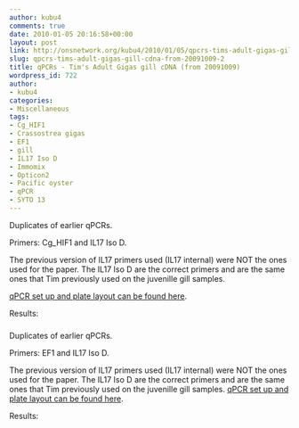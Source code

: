 ```yaml
---
author: kubu4
comments: true
date: 2010-01-05 20:16:58+00:00
layout: post
link: http://onsnetwork.org/kubu4/2010/01/05/qpcrs-tims-adult-gigas-gill-cdna-from-20091009-2/
slug: qpcrs-tims-adult-gigas-gill-cdna-from-20091009-2
title: qPCRs - Tim's Adult Gigas gill cDNA (from 20091009)
wordpress_id: 722
author:
- kubu4
categories:
- Miscellaneous
tags:
- Cg_HIF1
- Crassostrea gigas
- EF1
- gill
- IL17 Iso D
- Immomix
- Opticon2
- Pacific oyster
- qPCR
- SYTO 13
---
```


Duplicates of earlier qPCRs.

Primers: Cg_HIF1 and IL17 Iso D.

The previous version of IL17 primers used (IL17 internal) were NOT the ones used for the paper. The IL17 Iso D are the correct primers and are the same ones that Tim previously used on the juvenille gill samples.

[qPCR set up and plate layout can be found here](http://eagle.fish.washington.edu/Arabidopsis/Notebook%20Workup%20Files/20100105-02.jpg).

Results:



### 





### 





### 



Duplicates of earlier qPCRs.

Primers: EF1 and IL17 Iso D.

The previous version of IL17 primers used (IL17 internal) were NOT the ones used for the paper. The IL17 Iso D are the correct primers and are the same ones that Tim previously used on the juvenille gill samples. [qPCR set up and plate layout can be found here](http://eagle.fish.washington.edu/Arabidopsis/Notebook%20Workup%20Files/20100105-01.jpg).

Results:
